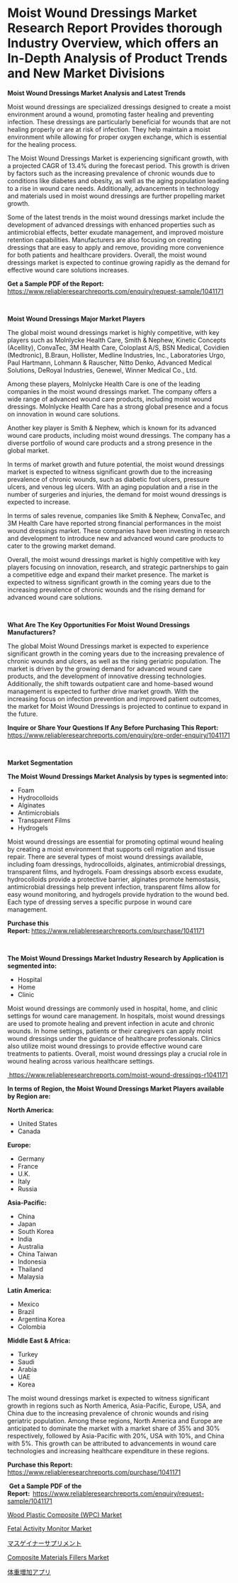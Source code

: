 <p><h1>Moist Wound Dressings Market Research Report Provides thorough Industry Overview, which offers an In-Depth Analysis of Product Trends and New Market Divisions</h1></p><p><strong>Moist Wound Dressings Market Analysis and Latest Trends</strong></p>
<p><p>Moist wound dressings are specialized dressings designed to create a moist environment around a wound, promoting faster healing and preventing infection. These dressings are particularly beneficial for wounds that are not healing properly or are at risk of infection. They help maintain a moist environment while allowing for proper oxygen exchange, which is essential for the healing process.</p><p>The Moist Wound Dressings Market is experiencing significant growth, with a projected CAGR of 13.4% during the forecast period. This growth is driven by factors such as the increasing prevalence of chronic wounds due to conditions like diabetes and obesity, as well as the aging population leading to a rise in wound care needs. Additionally, advancements in technology and materials used in moist wound dressings are further propelling market growth.</p><p>Some of the latest trends in the moist wound dressings market include the development of advanced dressings with enhanced properties such as antimicrobial effects, better exudate management, and improved moisture retention capabilities. Manufacturers are also focusing on creating dressings that are easy to apply and remove, providing more convenience for both patients and healthcare providers. Overall, the moist wound dressings market is expected to continue growing rapidly as the demand for effective wound care solutions increases.</p></p>
<p><strong>Get a Sample PDF of the Report:&nbsp;</strong> <a href="https://www.reliableresearchreports.com/enquiry/request-sample/1041171">https://www.reliableresearchreports.com/enquiry/request-sample/1041171</a></p>
<p>&nbsp;</p>
<p><strong>Moist Wound Dressings Major Market Players</strong></p>
<p><p>The global moist wound dressings market is highly competitive, with key players such as Molnlycke Health Care, Smith & Nephew, Kinetic Concepts (Acellity), ConvaTec, 3M Health Care, Coloplast A/S, BSN Medical, Covidien (Medtronic), B.Braun, Hollister, Medline Industries, Inc., Laboratories Urgo, Paul Hartmann, Lohmann & Rauscher, Nitto Denko, Advanced Medical Solutions, DeRoyal Industries, Genewel, Winner Medical Co., Ltd.</p><p>Among these players, Molnlycke Health Care is one of the leading companies in the moist wound dressings market. The company offers a wide range of advanced wound care products, including moist wound dressings. Molnlycke Health Care has a strong global presence and a focus on innovation in wound care solutions.</p><p>Another key player is Smith & Nephew, which is known for its advanced wound care products, including moist wound dressings. The company has a diverse portfolio of wound care products and a strong presence in the global market.</p><p>In terms of market growth and future potential, the moist wound dressings market is expected to witness significant growth due to the increasing prevalence of chronic wounds, such as diabetic foot ulcers, pressure ulcers, and venous leg ulcers. With an aging population and a rise in the number of surgeries and injuries, the demand for moist wound dressings is expected to increase.</p><p>In terms of sales revenue, companies like Smith & Nephew, ConvaTec, and 3M Health Care have reported strong financial performances in the moist wound dressings market. These companies have been investing in research and development to introduce new and advanced wound care products to cater to the growing market demand.</p><p>Overall, the moist wound dressings market is highly competitive with key players focusing on innovation, research, and strategic partnerships to gain a competitive edge and expand their market presence. The market is expected to witness significant growth in the coming years due to the increasing prevalence of chronic wounds and the rising demand for advanced wound care solutions.</p></p>
<p>&nbsp;</p>
<p><strong>What Are The Key Opportunities For Moist Wound Dressings Manufacturers?</strong></p>
<p><p>The global Moist Wound Dressings market is expected to experience significant growth in the coming years due to the increasing prevalence of chronic wounds and ulcers, as well as the rising geriatric population. The market is driven by the growing demand for advanced wound care products, and the development of innovative dressing technologies. Additionally, the shift towards outpatient care and home-based wound management is expected to further drive market growth. With the increasing focus on infection prevention and improved patient outcomes, the market for Moist Wound Dressings is projected to continue to expand in the future.</p></p>
<p><strong>Inquire or Share Your Questions If Any Before Purchasing This Report:</strong> <a href="https://www.reliableresearchreports.com/enquiry/pre-order-enquiry/1041171">https://www.reliableresearchreports.com/enquiry/pre-order-enquiry/1041171</a></p>
<p>&nbsp;</p>
<p><strong>Market Segmentation</strong></p>
<p><strong>The Moist Wound Dressings Market Analysis by types is segmented into:</strong></p>
<p><ul><li>Foam</li><li>Hydrocolloids</li><li>Alginates</li><li>Antimicrobials</li><li>Transparent Films</li><li>Hydrogels</li></ul></p>
<p><p>Moist wound dressings are essential for promoting optimal wound healing by creating a moist environment that supports cell migration and tissue repair. There are several types of moist wound dressings available, including foam dressings, hydrocolloids, alginates, antimicrobial dressings, transparent films, and hydrogels. Foam dressings absorb excess exudate, hydrocolloids provide a protective barrier, alginates promote hemostasis, antimicrobial dressings help prevent infection, transparent films allow for easy wound monitoring, and hydrogels provide hydration to the wound bed. Each type of dressing serves a specific purpose in wound care management.</p></p>
<p><strong>Purchase this Report:&nbsp;</strong><a href="https://www.reliableresearchreports.com/purchase/1041171">https://www.reliableresearchreports.com/purchase/1041171</a></p>
<p>&nbsp;</p>
<p><strong>The Moist Wound Dressings Market Industry Research by Application is segmented into:</strong></p>
<p><ul><li>Hospital</li><li>Home</li><li>Clinic</li></ul></p>
<p><p>Moist wound dressings are commonly used in hospital, home, and clinic settings for wound care management. In hospitals, moist wound dressings are used to promote healing and prevent infection in acute and chronic wounds. In home settings, patients or their caregivers can apply moist wound dressings under the guidance of healthcare professionals. Clinics also utilize moist wound dressings to provide effective wound care treatments to patients. Overall, moist wound dressings play a crucial role in wound healing across various healthcare settings.</p></p>
<p><a href="https://www.reliableresearchreports.com/moist-wound-dressings-r1041171">&nbsp;https://www.reliableresearchreports.com/moist-wound-dressings-r1041171</a></p>
<p><strong>In terms of Region, the Moist Wound Dressings Market Players available by Region are:</strong></p>
<p>
    <p> <strong> North America: </strong>
        <ul>
            <li>United States</li>
            <li>Canada</li>
        </ul>
        </p> 
    <p> <strong> Europe: </strong>
        <ul>
            <li>Germany</li>
            <li>France</li>
            <li>U.K.</li>
            <li>Italy</li>
            <li>Russia</li>
        </ul>
        </p> 
    <p> <strong> Asia-Pacific: </strong>
        <ul>
            <li>China</li>
            <li>Japan</li>
            <li>South Korea</li>
            <li>India</li>
            <li>Australia</li>
            <li>China Taiwan</li>
            <li>Indonesia</li>
            <li>Thailand</li>
            <li>Malaysia</li>
        </ul>
        </p> 
    <p> <strong> Latin America: </strong>
        <ul>
            <li>Mexico</li>
            <li>Brazil</li>
            <li>Argentina Korea</li>
            <li>Colombia</li>
        </ul>
        </p> 
    <p> <strong> Middle East & Africa: </strong>
        <ul>
            <li>Turkey</li>
            <li>Saudi</li>
            <li>Arabia</li>
            <li>UAE</li>
            <li>Korea</li>
        </ul>
    </p>
    </p>
<p><p>The moist wound dressings market is expected to witness significant growth in regions such as North America, Asia-Pacific, Europe, USA, and China due to the increasing prevalence of chronic wounds and rising geriatric population. Among these regions, North America and Europe are anticipated to dominate the market with a market share of 35% and 30% respectively, followed by Asia-Pacific with 20%, USA with 10%, and China with 5%. This growth can be attributed to advancements in wound care technologies and increasing healthcare expenditure in these regions.</p></p>
<p><strong>Purchase this Report: </strong><a href="https://www.reliableresearchreports.com/purchase/1041171">https://www.reliableresearchreports.com/purchase/1041171</a></p>
<p>&nbsp;<strong>Get a Sample PDF of the Report:&nbsp;&nbsp;</strong><a href="https://www.reliableresearchreports.com/enquiry/request-sample/1041171">https://www.reliableresearchreports.com/enquiry/request-sample/1041171</a></p>
<p><strong></strong></p>
<p><p><a href="https://issuu.com/reportprime-2/docs/wood-plastic-composite-wpc-market-size-2030.pptx">Wood Plastic Composite (WPC) Market</a></p><p><a href="https://github.com/Angelnienowdseej3e45z3p8c/Market-Research-Report-List-2/blob/main/fetal-activity-monitor-market.md">Fetal Activity Monitor Market</a></p><p><a href="https://github.com/EstaSprer20231/Market-Research-Report-List-1/blob/main/950109550461.md">マスゲイナーサプリメント</a></p><p><a href="https://issuu.com/reportprime-2/docs/composite-materials-fillers-market-size-2030.pptx">Composite Materials Fillers Market</a></p><p><a href="https://github.com/klon646/Market-Research-Report-List-1/blob/main/211524850462.md">体重増加アプリ</a></p></p>